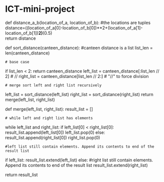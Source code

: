 # ICT-mini-project

def distance_a_b(location_of_a, location_of_b):   #the locations are tuples
  distance=((location_of_a[0]-location_of_b[0])**2+(location_of_a[1]-location_of_b[1])**2)**(0.5)  
  return distance
  
def sort_distance(canteen_distance):   #canteen distance is a list
  list_len = len(canteen_distance)

    # base case
  if list_len < 2:
    return canteen_distance
  left_list = canteen_distance[:list_len // 2]   # //
  right_list = canteen_distance[list_len // 2:]  # "//" to force division

    # merge sort left and right list recursively
  left_list = sort_distance(left_list)
  right_list = sort_distance(right_list) 
  return merge(left_list, right_list)
  
def merge(left_list, right_list):
  result_list = []

    # while left and right list has elements
  while left_list and right_list:
      if left_list[0] < right_list[0]:
        result_list.append(left_list[0])
        left_list.pop(0)
      else:
        result_list.append(right_list[0])
        right_list.pop(0)

    #left list still contain elements. Append its contents to end of the result list
  if left_list:
    result_list.extend(left_list)
  else:
   #right list still contain elements. Append its contents to end of the result list
    result_list.extend(right_list)
    
  return result_list



